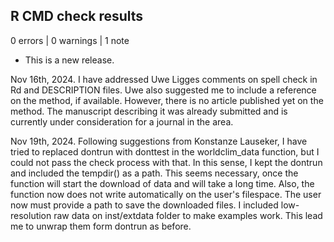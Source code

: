 ## R CMD check results

0 errors | 0 warnings | 1 note

* This is a new release.

Nov 16th, 2024. I have addressed Uwe Ligges comments on spell check in Rd and DESCRIPTION files.
Uwe also suggested me to include a reference on the method, if available. However, there is no article 
published yet on the method. The manuscript describing it was already submitted and is currently under 
consideration for a  journal in the area.

Nov 19th, 2024. Following suggestions from Konstanze Lauseker, I have tried to replaced dontrun with donttest 
in the worldclim_data function, but I could not pass the check process with that. In this sense, I kept
the dontrun and included the tempdir() as a path. This seems necessary, once the function will start the download of data
and will take a long time. Also, the function now does not write automatically on the user's filespace. The
user now must provide a path to save the downloaded files. I included low-resolution raw data on inst/extdata 
folder to make examples work. This lead me to unwrap them form dontrun as before.
